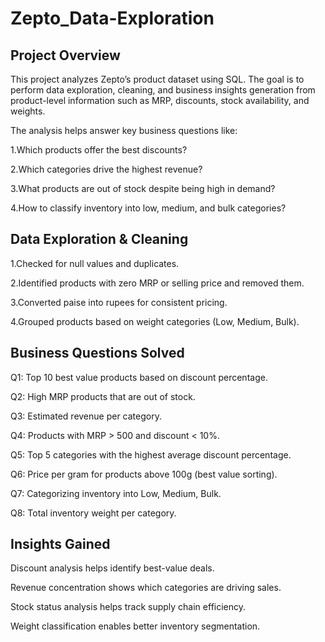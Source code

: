 # Zepto_Data-Exploration
## Project Overview

This project analyzes Zepto’s product dataset using SQL. The goal is to perform data exploration, cleaning, and business insights generation from product-level information such as MRP, discounts, stock availability, and weights.

The analysis helps answer key business questions like:

1.Which products offer the best discounts?

2.Which categories drive the highest revenue?

3.What products are out of stock despite being high in demand?

4.How to classify inventory into low, medium, and bulk categories?

## Data Exploration & Cleaning

1.Checked for null values and duplicates.

2.Identified products with zero MRP or selling price and removed them.

3.Converted paise into rupees for consistent pricing.

4.Grouped products based on weight categories (Low, Medium, Bulk).

## Business Questions Solved

Q1: Top 10 best value products based on discount percentage.

Q2: High MRP products that are out of stock.

Q3: Estimated revenue per category.

Q4: Products with MRP > 500 and discount < 10%.

Q5: Top 5 categories with the highest average discount percentage.

Q6: Price per gram for products above 100g (best value sorting).

Q7: Categorizing inventory into Low, Medium, Bulk.

Q8: Total inventory weight per category.

## Insights Gained

Discount analysis helps identify best-value deals.

Revenue concentration shows which categories are driving sales.

Stock status analysis helps track supply chain efficiency.

Weight classification enables better inventory segmentation.


